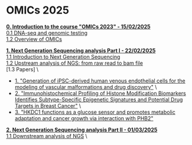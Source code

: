 # OMICs 2025
[**0. Introduction to the course "OMICs 2023" - 15/02/2025**](https://github.com/luuloi/OMICs_2025/) \
 [0.1 DNA-seq and genomic testing]() \
 [1.2 Overview of OMICs]()

[**1. Next Generation Sequencing analysis Part I - 22/02/2025**]() \
   [1.1 Introduction to Next Generation Sequencing]() \
   [1.2 Upstream analysis of NGS: from raw read to bam file]() \
   [1.3 Papers] \
   - [1. "Generation of iPSC-derived human venous endothelial cells for the modeling of vascular malformations and drug discovery"](https://www.cell.com/cell-stem-cell/fulltext/S1934-5909(24)00377-1) \
   - [2. "Immunohistochemical Profiling of Histone Modification Biomarkers Identifies Subtype-Specific Epigenetic Signatures and Potential Drug Targets in Breast Cancer"](https://pubmed.ncbi.nlm.nih.gov/39859484/) \
   - [3. "HKDC1 functions as a glucose sensor and promotes metabolic adaptation and cancer growth via interaction with PHB2"](https://pubmed.ncbi.nlm.nih.gov/39375512/)

[**2. Next Generation Sequencing analysis Part II - 01/03/2025**]() \
   [1.1 Downstream analysis of NGS]() \
